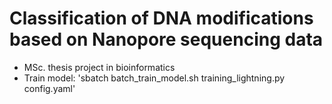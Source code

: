 # Classification of DNA modifications based on Nanopore sequencing data
- MSc. thesis project in bioinformatics
- Train model: 'sbatch batch_train_model.sh training_lightning.py config.yaml'
